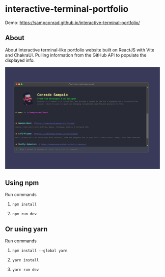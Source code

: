 # interactive-terminal-portfolio

Demo: https://sampconrad.github.io/interactive-terminal-portfolio/

## About

About
Interactive terminal-like portfolio website built on ReactJS with Vite and ChakraUI. Pulling information from the GitHub API to populate the displayed info.

![preview](./preview.png)

## Using npm

Run commands

1. `npm install`

2. `npm run dev`

## Or using yarn

Run commands

1. `npm install --global yarn`

2. `yarn install`

3. `yarn run dev`
